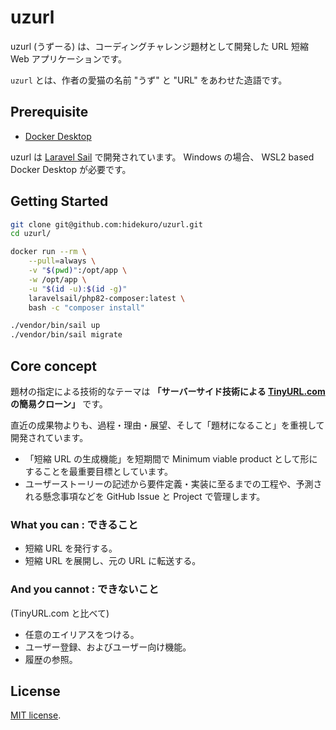 # uzurl

uzurl (うずーる) は、コーディングチャレンジ題材として開発した URL 短縮 Web アプリケーションです。

`uzurl` とは、作者の愛猫の名前 "うず" と "URL" をあわせた造語です。

## Prerequisite

- [Docker Desktop](https://docs.docker.com/desktop/)

uzurl は [Laravel Sail](https://laravel.com/docs/10.x/sail) で開発されています。
Windows の場合、 WSL2 based Docker Desktop が必要です。

## Getting Started

```bash
git clone git@github.com:hidekuro/uzurl.git
cd uzurl/

docker run --rm \
    --pull=always \
    -v "$(pwd)":/opt/app \
    -w /opt/app \
    -u "$(id -u):$(id -g)"
    laravelsail/php82-composer:latest \
    bash -c "composer install"

./vendor/bin/sail up
./vendor/bin/sail migrate
```

## Core concept

題材の指定による技術的なテーマは **「サーバーサイド技術による [TinyURL.com](https://tinyurl.com/) の簡易クローン」** です。

直近の成果物よりも、過程・理由・展望、そして「題材になること」を重視して開発されています。

- 「短縮 URL の生成機能」を短期間で Minimum viable product として形にすることを最重要目標としています。
- ユーザーストーリーの記述から要件定義・実装に至るまでの工程や、予測される懸念事項などを GitHub Issue と Project で管理します。

### What you can : できること

- 短縮 URL を発行する。
- 短縮 URL を展開し、元の URL に転送する。

### And you cannot : できないこと

(TinyURL.com と比べて)

- 任意のエイリアスをつける。
- ユーザー登録、およびユーザー向け機能。
- 履歴の参照。

## License

[MIT license](LICENSE).
